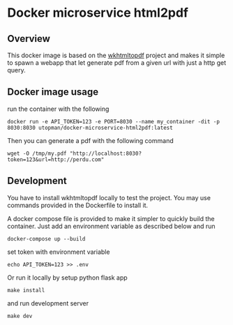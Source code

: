 Docker microservice html2pdf
============================

Overview
--------

This docker image is based on the [wkhtmltopdf](https://wkhtmltopdf.org/) project and makes it simple to spawn a webapp that let generate pdf from a given url with just a http get query.

Docker image usage
------------------

run the container with the following

`docker run -e API_TOKEN=123 -e PORT=8030 --name my_container -dit -p 8030:8030 utopman/docker-microservice-html2pdf:latest`

Then you can generate a pdf with the following command

`wget -O /tmp/my.pdf "http://localhost:8030?token=123&url=http://perdu.com"`

Development
-----------

You have to install wkhtmltopdf locally to test the project. You may use commands provided in the Dockerfile to install it.

A docker compose file is provided to make it simpler to quickly build the container. Just add an environment variable as described below and run

`docker-compose up --build`

set token with environment variable

`echo API_TOKEN=123 >> .env`

Or run it locally by setup python flask app

`make install`

and run development server

`make dev`
